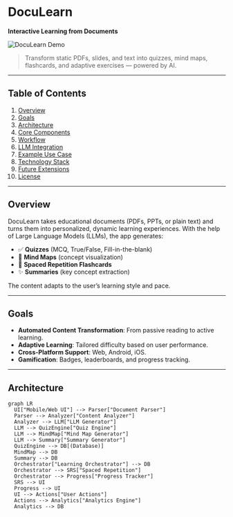 # DocuLearn

**Interactive Learning from Documents**

![DocuLearn Demo](https://github.com/yourusername/DocuLearn/assets/demo.gif)

> Transform static PDFs, slides, and text into quizzes, mind maps, flashcards, and adaptive exercises — powered by AI.

---

## Table of Contents

1. [Overview](#overview)
2. [Goals](#goals)
3. [Architecture](#architecture)
4. [Core Components](#core-components)
5. [Workflow](#workflow)
6. [LLM Integration](#llm-integration)
7. [Example Use Case](#example-use-case)
8. [Technology Stack](#technology-stack)
9. [Future Extensions](#future-extensions)
10. [License](#license)

---

## Overview

DocuLearn takes educational documents (PDFs, PPTs, or plain text) and turns them into personalized, dynamic learning experiences. With the help of Large Language Models (LLMs), the app generates:

- ✅ **Quizzes** (MCQ, True/False, Fill-in-the-blank)
- 🧠 **Mind Maps** (concept visualization)
- 🔁 **Spaced Repetition Flashcards**
- ✨ **Summaries** (key concept extraction)

The content adapts to the user’s learning style and pace.

---

## Goals

- **Automated Content Transformation**: From passive reading to active learning.
- **Adaptive Learning**: Tailored difficulty based on user performance.
- **Cross-Platform Support**: Web, Android, iOS.
- **Gamification**: Badges, leaderboards, and progress tracking.

---

## Architecture

```mermaid
graph LR
  UI["Mobile/Web UI"] --> Parser["Document Parser"]
  Parser --> Analyzer["Content Analyzer"]
  Analyzer --> LLM["LLM Generator"]
  LLM --> QuizEngine["Quiz Engine"]
  LLM --> MindMap["Mind Map Generator"]
  LLM --> Summary["Summary Generator"]
  QuizEngine --> DB[(Database)]
  MindMap --> DB
  Summary --> DB
  Orchestrator["Learning Orchestrator"] --> DB
  Orchestrator --> SRS["Spaced Repetition"]
  Orchestrator --> Progress["Progress Tracker"]
  SRS --> UI
  Progress --> UI
  UI --> Actions["User Actions"]
  Actions --> Analytics["Analytics Engine"]
  Analytics --> DB
